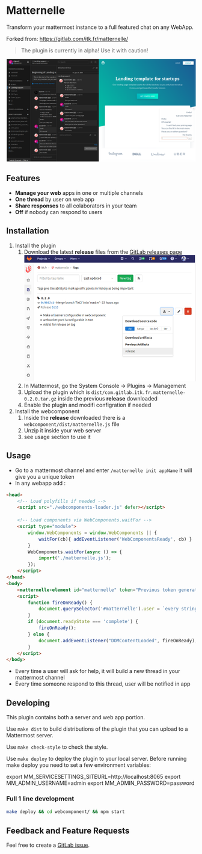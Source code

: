 # Matternelle

Transform your mattermost instance to a full featured chat on any WebApp.

Forked from: https://gitlab.com/itk.fr/matternelle/

> The plugin is currently in alpha! Use it with caution!

![Matternelle Plugin screenshot](./screenshot.png)

## Features

* **Manage your web** apps in one or multiple channels
* **One thread** by user on web app
* **Share responses** to all colaborators in your team
* **Off** if nobody can respond to users

## Installation

1. Install the plugin
    1. Download the latest **release** files from the [GitLab releases page](https://gitlab.com/itk.fr/matternelle/-/tags)
![](download_release.png)
    2. In Mattermost, go the System Console -> Plugins -> Management
    3. Upload the plugin which is `dist/com.gitlab.itk.fr.matternelle-0.2.0.tar.gz` inside the previous **release** downloaded
    4. Enable the plugin and modifi configration if needed
2. Install the webcomponent
    1. Inside the **release** downloaded there is a `webcomponent/dist/matternelle.js` file
    2. Unzip it inside your web server
    3. see usage section to use it

## Usage

* Go to a mattermost channel and enter `/matternelle init appName` it will give you a unique token
* In any webapp add :

```html
<head>
    <!-- Load polyfills if needed -->
    <script src="./webcomponents-loader.js" defer></script> 

    <!-- Load components via WebComponents.waitFor -->
    <script type="module">
        window.WebComponents = window.WebComponents || { 
            waitFor(cb){ addEventListener('WebComponentsReady', cb) }
        } 
        WebComponents.waitFor(async () => { 
            import('./matternelle.js');
        });
    </script>
</head>
<body>
    <matternelle-element id="matternelle" token="Previous token generated (XXX-YYYY-MMMM-ZZ)" url="Mattermost url without protocol but with websocket port (127.0.0.1:8989)"></matternelle-element>
    <script>
        function fireOnReady() { 
            document.querySelector('#matternelle').user = `every string details about you user, mattermost understand markdown ;)`;
        }
        if (document.readyState === 'complete') {
            fireOnReady();
        } else {
            document.addEventListener("DOMContentLoaded", fireOnReady);
        }
    </script>
</body>
```

* Every time a user will ask for help, it will build a new thread in your mattermost channel
* Every time someone respond to this thread, user will be notified in app

## Developing

This plugin contains both a server and web app portion.

Use `make dist` to build distributions of the plugin that you can upload to a Mattermost server.

Use `make check-style` to check the style.

Use `make deploy` to deploy the plugin to your local server. Before running make deploy you need to set a few environment variables:

export MM_SERVICESETTINGS_SITEURL=http://localhost:8065
export MM_ADMIN_USERNAME=admin
export MM_ADMIN_PASSWORD=password

### Full 1 line development

```sh
make deploy && cd webcomponent/ && npm start
```

## Feedback and Feature Requests

Feel free to create a [GitLab issue](https://gitlab.com/itk.fr/matternelle/issues).
